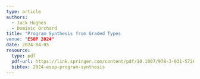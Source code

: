 ```yaml
---
type: article
authors:
  - Jack Hughes
  - Dominic Orchard
title: "Program Synthesis from Graded Types
venue: "ESOP 2024"
date: 2024-04-05
resource:
  type: pdf
  pdf-url: https://link.springer.com/content/pdf/10.1007/978-3-031-57262-3_4.pdf?pdf=inline%20link
  bibtex: 2024-esop-program-synthesis
---
```

